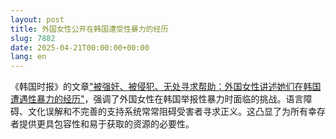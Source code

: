 ```yaml
---
layout: post
title: 外国女性公开在韩国遭受性暴力的经历
slug: 7882
date: 2025-04-21T00:00:00+00:00
lang: en
---
```


《韩国时报》的文章["被强奸、被侵犯、无处寻求帮助：外国女性讲述她们在韩国遭遇性暴力的经历"](https://www.koreatimes.co.kr/video/news/20220114/raped-assaulted-nowhere-to-find-help-foreign-women-speak-out-about-their-experiences-of-sexual-violence-in-korea)，强调了外国女性在韩国举报性暴力时面临的挑战。语言障碍、文化误解和不完善的支持系统常常阻碍受害者寻求正义。这凸显了为所有幸存者提供更具包容性和易于获取的资源的必要性。

